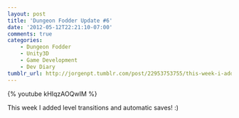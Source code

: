 ```yaml
---
layout: post
title: 'Dungeon Fodder Update #6'
date: '2012-05-12T22:21:10-07:00'
comments: true
categories:
    - Dungeon Fodder
    - Unity3D
    - Game Development
    - Dev Diary
tumblr_url: http://jorgenpt.tumblr.com/post/22953753755/this-week-i-added-level-transitions-and-automatic
---
```

{% youtube kHIqzAOQwIM %}

This week I added level transitions and automatic saves! :)
